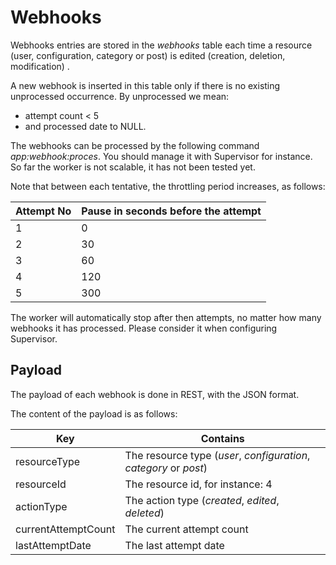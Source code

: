 # Webhooks

Webhooks entries are stored in the _webhooks_ table each time a resource (user, configuration, category or post) is edited (creation, deletion, modification)
.

A new webhook is inserted in this table only if there is no existing unprocessed occurrence.
By unprocessed we mean:
* attempt count < 5
* and processed date to NULL.

The webhooks can be processed by the following command _app:webhook:proces_. You should manage it with Supervisor for instance.
So far the worker is not scalable, it has not been tested yet.

Note that between each tentative, the throttling period increases, as follows:

| Attempt No | Pause in seconds before the attempt |
|------------|-------------------------------------|
| 1          | 0                                   |
| 2          | 30                                  |
| 3          | 60                                  |
| 4          | 120                                 |
| 5          | 300                                 |


The worker will automatically stop after then attempts, no matter how many webhooks it has processed. Please consider it when configuring Supervisor.

## Payload

The payload of each webhook is done in REST, with the JSON format.

The content of the payload is as follows:

| Key                 | Contains                                                          |
|---------------------|-------------------------------------------------------------------|
| resourceType        | The resource type (_user_, _configuration_, _category_ or _post_) |
| resourceId          | The resource id, for instance: 4                                  |
| actionType          | The action type (_created_, _edited_, _deleted_)                  |
| currentAttemptCount | The current attempt count                                         |
| lastAttemptDate     | The last attempt date                                             |
